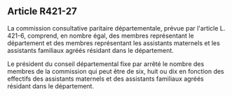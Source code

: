 ## Article R421-27

La commission consultative paritaire départementale, prévue par l'article L. 421-6, comprend, en nombre
égal, des membres représentant le département et des membres représentant les assistants maternels et les
assistants familiaux agréés résidant dans le département.

Le président du conseil départemental fixe par arrêté le nombre des membres de la commission qui peut être
de six, huit ou dix en fonction des effectifs des assistants maternels et des assistants familiaux agréés résidant
dans le département.

